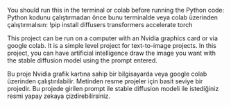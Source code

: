 You should run this in the terminal or colab before running the Python code:
Python kodunu çalıştırmadan önce bunu terminalde veya colab üzerinden çalıştırmalısın:
!pip install diffusers transformers accelerate torch

This project can be run on a computer with an Nvidia graphics card or via google colab. It is a simple level project for text-to-image projects. In this project, you can have artificial intelligence draw the image you want with the stable diffusion model using the prompt entered.

Bu proje Nvidia grafik kartına sahip bir bilgisayarda veya google colab üzerinden çalıştırılabilir. Metinden resme projeler için basit seviye bir projedir. Bu projede girilen prompt ile stable diffusion modeli ile istediğiniz resmi yapay zekaya çizdirebilirsiniz.
